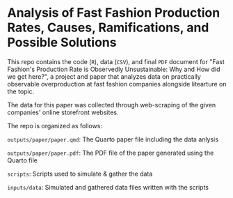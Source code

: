 # Analysis of Fast Fashion Production Rates, Causes, Ramifications, and Possible Solutions

This repo contains the code (`R`), data (`CSV`), and final `PDF` document for "Fast Fashion's Production Rate is Observedly Unsustainable: Why and How did we get here?", a project and paper that analyzes data on practically observable overproduction at fast fashion companies alongside litearture on the topic. 

The data for this paper was collected through web-scraping of the given companies' online storefront websites. 

The repo is organized as follows:

`outputs/paper/paper.qmd`: The Quarto paper file including the data anlysis 

`outputs/paper/paper.pdf`: The PDF file of the paper generated using the Quarto file

`scripts`: Scripts used to simulate & gather the data

`inputs/data`: Simulated and gathered data files written with the scripts
